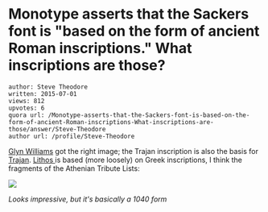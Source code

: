 # Monotype asserts that the Sackers font is "based on the form of ancient Roman inscriptions." What inscriptions are those?

	author: Steve Theodore
	written: 2015-07-01
	views: 812
	upvotes: 6
	quora url: /Monotype-asserts-that-the-Sackers-font-is-based-on-the-form-of-ancient-Roman-inscriptions-What-inscriptions-are-those/answer/Steve-Theodore
	author url: /profile/Steve-Theodore


[Glyn Williams](https://www.quora.com/profile/Glyn-Williams) got the right image; the Trajan inscription is also the basis for [Trajan](http://www.fontsquirrel.com/fonts/goudy-trajan-regular). [Lithos ](https://typekit.com/fonts/lithos-pro)is based (more loosely) on Greek inscriptions, I think the fragments of the Athenian Tribute Lists:



![](https://qph.fs.quoracdn.net/main-qimg-60e712082bc24d79f381a5ba322027bc-c)


_Looks impressive, but it's basically a 1040 form_ 

